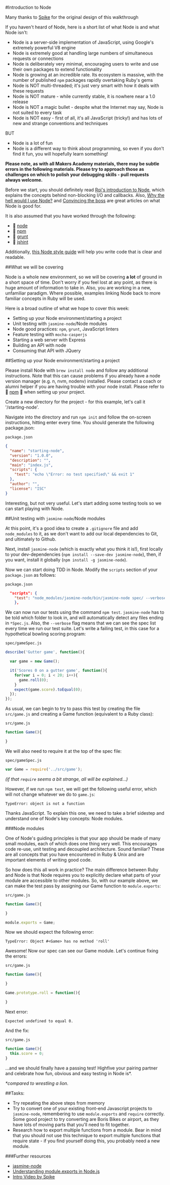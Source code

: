 #Introduction to Node

Many thanks to [Spike](http://github.com/Spike01) for the original design of this walkthrough

If you haven't heard of Node, here is a short list of what Node is and what Node isn't:

* Node is a server-side implementation of JavaScript, using Google's extremely powerful V8 engine  
* Node is extremely good at handling large numbers of simultaneous requests or connections  
* Node is deliberately very minimal, encouraging users to write and use their own packages to extend functionality  
* Node is growing at an incredible rate. Its ecosystem is massive, with the number of published `npm` packages rapidly overtaking Ruby's gems  
* Node is NOT multi-threaded; it's just very smart with how it deals with these requests  
* Node is NOT mature - while currently stable, it is nowhere near a 1.0 release  
* Node is NOT a magic bullet - despite what the Internet may say, Node is not suited to every task  
* Node is NOT easy - first of all, it's all JavaScript (tricky!) and has lots of new and strange conventions and techniques  

BUT

* Node is a lot of fun  
* Node is a different way to think about programming, so even if you don't find it fun, you will hopefully learn something!  

**Please note, as with all Makers Academy materials, there may be subtle errors in the following materials. Please try to approach those as challenges on which to polish your debugging skills - pull requests always welcome.**

Before we start, you should definitely read [Roi's introduction to Node](https://github.com/makersacademy/course/blob/master/pills/node.md), which explains the concepts behind non-blocking I/O and callbacks. Also, [Why the hell would I use Node?](http://www.toptal.com/nodejs/why-the-hell-would-i-use-node-js) and [Convincing the boss](http://nodeguide.com/convincing_the_boss.html) are great articles on what Node is good for.

It is also assumed that you have worked through the following:
* :pill: [node](https://github.com/makersacademy/course/blob/master/pills/node.md)
* :pill: [npm](https://github.com/makersacademy/course/blob/master/pills/npm.md)
* :pill: [grunt](https://github.com/makersacademy/course/blob/master/pills/grunt.md)
* :pill: [jshint](https://github.com/makersacademy/course/blob/master/pills/jshint.md)

Additionally, [this Node style guide](https://github.com/felixge/node-style-guide) will help you write code that is clear and readable.

##What we will be covering

Node is a whole new environment, so we will be covering __a lot__ of ground in a short space of time. Don't worry if you feel lost at any point, as there is huge amount of information to take in. Also, you are working in a new, unfamiliar paradigm. Where possible, examples linking Node back to more familiar concepts in Ruby will be used.

Here is a broad outline of what we hope to cover this week:

* Setting up your Node environment/starting a project
* Unit testing with `jasmine-node`/Node modules
* Node good practices: `npm`, `grunt`, JavaScript linters
* Feature testing with `mocha-casperjs`
* Starting a web server with Express
* Building an API with node
* Consuming that API with JQuery

##Setting up your Node environment/starting a project

Please install Node with `brew install node` and follow any additional instructions.  Note that this can cause problems if you already have a node version manager (e.g. n, nvm, nodenv) installed.  Please contact a coach or alumni helper if you are having trouble with your node install. Please refer to :pill: [npm](https://github.com/makersacademy/course/blob/master/pills/npm.md) :pill: when setting up your project.



Create a new directory for the project - for this example, let's call it '/starting-node'. 

Navigate into the directory and run `npm init` and follow the on-screen instructions, hitting enter every time. You should generate the following package.json:  

`package.json`  
```json
{
  "name": "starting-node",
  "version": "1.0.0",
  "description": "",
  "main": "index.js",
  "scripts": {
    "test": "echo \"Error: no test specified\" && exit 1"
  },
  "author": "",
  "license": "ISC"
}
```

Interesting, but not very useful. Let's start adding some testing tools so we can start playing with Node.  

##Unit testing with `jasmine-node`/Node modules

At this point, it's a good idea to create a `.gitignore` file and add `node_modules` to it, as we don't want to add our local dependencies to Git, and ultimately to Github.

Next, install `jasmine-node` (which is exactly what you think it is!), first locally to your dev-dependencies (`npm install --save-dev jasmine-node`), then, if you want, install it globally (`npm install -g jasmine-node`).

Now we can start doing TDD in Node. Modify the `scripts` section of your `package.json` as follows:

`package.json`  
```json
  "scripts": {
    "test": "node_modules/jasmine-node/bin/jasmine-node spec/ --verbose"
    },
```

We can now run our tests using the command `npm test`. `jasmine-node` has to be told which folder to look in, and will automatically detect any files ending in `*Spec.js`. Also, the `--verbose` flag means that we can see the spec list every time we run our test suite. Let's write a failing test, in this case for a hypothetical bowling scoring program:

`spec/gameSpec.js`
```javascript
describe('Gutter game', function(){

  var game = new Game();

  it('Scores 0 on a gutter game', function(){
    for(var i = 0; i < 20; i++){
      game.roll(0);
    }
    expect(game.score).toEqual(0);
  });
});
```

As usual, we can begin to try to pass this test by creating the file `src/game.js` and creating a Game function (equivalent to a Ruby class):

`src/game.js`
```javascript
function Game(){

}
```

We will also need to require it at the top of the spec file:

`spec/gameSpec.js`
```javascript
var Game = require('../src/game');
```

*(if that `require` seems a bit strange, all will be explained...)*

However, if we run `npm test`, we will get the following useful error, which will not change whatever we do to `game.js`:

```shell
TypeError: object is not a function
```

Thanks JavaScript. To explain this one, we need to take a brief sidestep and understand one of Node's key concepts: Node modules.

###Node modules

One of Node's guiding principles is that your app should be made of many small modules, each of which does one thing very well. This encourages code re-use, unit testing and decoupled architecture. Sound familiar? These are all concepts that you have encountered in Ruby & Unix and are important elements of writing good code.

So how does this all work in practice? The main difference between Ruby and Node is that Node requires you to explicitly declare what parts of your module are accessible to other modules. So, with our example above, we can make the test pass by assigning our Game function to `module.exports`:

`src/game.js`
```javascript
function Game(){

}

module.exports = Game;
```

Now we should expect the following error:

```shell
TypeError: Object #<Game> has no method 'roll'
```

Awesome! Now our spec can see our Game module. Let's continue fixing the errors:

`src/game.js`
```javascript
function Game(){

}

Game.prototype.roll = function(){

}
```

Next error:

```shell
Expected undefined to equal 0.
```

And the fix:

`src/game.js`
```javascript
function Game(){
  this.score = 0;
}
```

...and we should finally have a passing test! Highfive your pairing partner and celebrate how fun, obvious and easy testing in Node is*.

_*compared to wrestling a lion._

##Tasks:

* Try repeating the above steps from memory
* Try to convert one of your existing front-end Javascript projects to `jasmine-node`, remembering to use `module.exports` and `require` correctly. Some good project to try converting are Boris Bikes or airport, as they have lots of moving parts that you'll need to fit together.  
* Research how to export multiple functions from a module. Bear in mind that you should not use this technique to export multiple functions that require state - if you find yourself doing this, you probably need a new module.

###Further resources
* [jasmine-node](https://github.com/mhevery/jasmine-node)  
* [Understanding module.exports in Node.js](http://www.sitepoint.com/understanding-module-exports-exports-node-js/)
* [Intro Video by Spike](https://www.youtube.com/watch?v=4J3PCKjRH-8)
